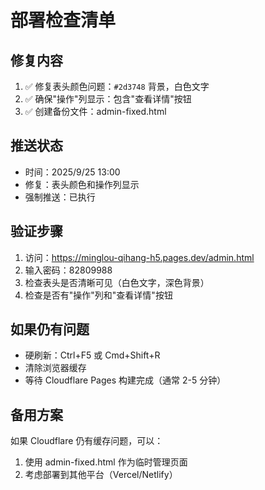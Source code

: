 # 部署检查清单

## 修复内容
1. ✅ 修复表头颜色问题：`#2d3748` 背景，白色文字
2. ✅ 确保"操作"列显示：包含"查看详情"按钮
3. ✅ 创建备份文件：admin-fixed.html

## 推送状态
- 时间：2025/9/25 13:00
- 修复：表头颜色和操作列显示
- 强制推送：已执行

## 验证步骤
1. 访问：https://minglou-qihang-h5.pages.dev/admin.html
2. 输入密码：82809988
3. 检查表头是否清晰可见（白色文字，深色背景）
4. 检查是否有"操作"列和"查看详情"按钮

## 如果仍有问题
- 硬刷新：Ctrl+F5 或 Cmd+Shift+R
- 清除浏览器缓存
- 等待 Cloudflare Pages 构建完成（通常 2-5 分钟）

## 备用方案
如果 Cloudflare 仍有缓存问题，可以：
1. 使用 admin-fixed.html 作为临时管理页面
2. 考虑部署到其他平台（Vercel/Netlify）